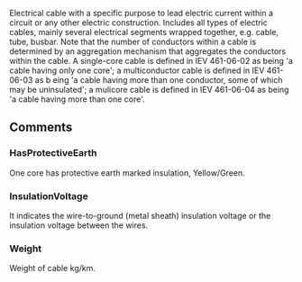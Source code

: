 Electrical cable with a specific purpose to lead electric current within a circuit or any other electric construction. Includes all types of electric cables, mainly several electrical segments wrapped together, e.g. cable, tube, busbar. Note that the number of conductors within a cable is determined by an aggregation mechanism that aggregates the conductors within the cable. A single-core cable is defined in IEV 461-06-02 as being 'a cable having only one core'; a multiconductor cable is defined in IEV 461-06-03 as b eing 'a cable having more than one conductor, some of which may be uninsulated'; a mulicore cable is defined in IEV 461-06-04 as being 'a cable having more than one core'.

<!-- end of short definition -->



## Comments

### HasProtectiveEarth

One core has protective earth marked insulation, Yellow/Green.

### InsulationVoltage

It indicates the wire-to-ground (metal sheath) insulation voltage or the insulation voltage between the wires.

### Weight

Weight of cable kg/km.

